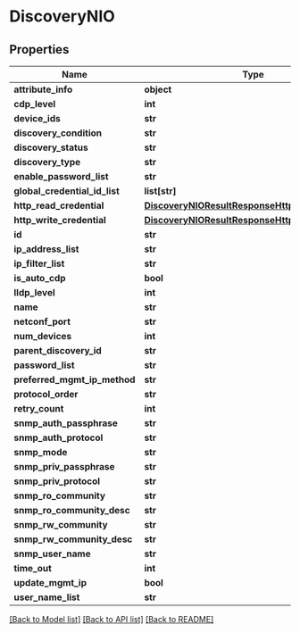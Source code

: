 # DiscoveryNIO

## Properties
Name | Type | Description | Notes
------------ | ------------- | ------------- | -------------
**attribute_info** | **object** |  | [optional] 
**cdp_level** | **int** |  | [optional] 
**device_ids** | **str** |  | [optional] 
**discovery_condition** | **str** |  | [optional] 
**discovery_status** | **str** |  | [optional] 
**discovery_type** | **str** |  | [optional] 
**enable_password_list** | **str** |  | [optional] 
**global_credential_id_list** | **list[str]** |  | [optional] 
**http_read_credential** | [**DiscoveryNIOResultResponseHttpWriteCredential**](DiscoveryNIOResultResponseHttpWriteCredential.md) |  | [optional] 
**http_write_credential** | [**DiscoveryNIOResultResponseHttpWriteCredential**](DiscoveryNIOResultResponseHttpWriteCredential.md) |  | [optional] 
**id** | **str** |  | [optional] 
**ip_address_list** | **str** |  | [optional] 
**ip_filter_list** | **str** |  | [optional] 
**is_auto_cdp** | **bool** |  | [optional] 
**lldp_level** | **int** |  | [optional] 
**name** | **str** |  | [optional] 
**netconf_port** | **str** |  | [optional] 
**num_devices** | **int** |  | [optional] 
**parent_discovery_id** | **str** |  | [optional] 
**password_list** | **str** |  | [optional] 
**preferred_mgmt_ip_method** | **str** |  | [optional] 
**protocol_order** | **str** |  | [optional] 
**retry_count** | **int** |  | [optional] 
**snmp_auth_passphrase** | **str** |  | [optional] 
**snmp_auth_protocol** | **str** |  | [optional] 
**snmp_mode** | **str** |  | [optional] 
**snmp_priv_passphrase** | **str** |  | [optional] 
**snmp_priv_protocol** | **str** |  | [optional] 
**snmp_ro_community** | **str** |  | [optional] 
**snmp_ro_community_desc** | **str** |  | [optional] 
**snmp_rw_community** | **str** |  | [optional] 
**snmp_rw_community_desc** | **str** |  | [optional] 
**snmp_user_name** | **str** |  | [optional] 
**time_out** | **int** |  | [optional] 
**update_mgmt_ip** | **bool** |  | [optional] 
**user_name_list** | **str** |  | [optional] 

[[Back to Model list]](../README.md#documentation-for-models) [[Back to API list]](../README.md#documentation-for-api-endpoints) [[Back to README]](../README.md)


